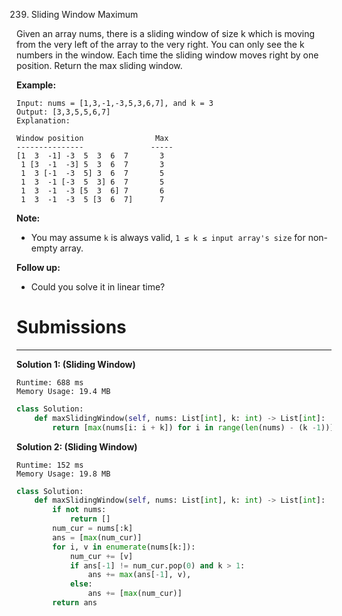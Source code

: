 239. Sliding Window Maximum

Given an array nums, there is a sliding window of size k which is moving from the very left of the array to the very right. You can only see the k numbers in the window. Each time the sliding window moves right by one position. Return the max sliding window.

**Example:**
```
Input: nums = [1,3,-1,-3,5,3,6,7], and k = 3
Output: [3,3,5,5,6,7] 
Explanation: 

Window position                Max
---------------               -----
[1  3  -1] -3  5  3  6  7       3
 1 [3  -1  -3] 5  3  6  7       3
 1  3 [-1  -3  5] 3  6  7       5
 1  3  -1 [-3  5  3] 6  7       5
 1  3  -1  -3 [5  3  6] 7       6
 1  3  -1  -3  5 [3  6  7]      7
```

**Note:**

* You may assume `k` is always valid, `1 ≤ k ≤ input array's size` for non-empty array.

**Follow up:**

* Could you solve it in linear time?

# Submissions
---
**Solution 1: (Sliding Window)**
```
Runtime: 688 ms
Memory Usage: 19.4 MB
```
```python
class Solution:
    def maxSlidingWindow(self, nums: List[int], k: int) -> List[int]:
        return [max(nums[i: i + k]) for i in range(len(nums) - (k -1))] if nums else []
```

**Solution 2: (Sliding Window)**
```
Runtime: 152 ms
Memory Usage: 19.8 MB
```
```python
class Solution:
    def maxSlidingWindow(self, nums: List[int], k: int) -> List[int]:
        if not nums:
            return []
        num_cur = nums[:k]
        ans = [max(num_cur)]
        for i, v in enumerate(nums[k:]):
            num_cur += [v]
            if ans[-1] != num_cur.pop(0) and k > 1:
                ans += max(ans[-1], v),                
            else:                
                ans += [max(num_cur)]
        return ans
```